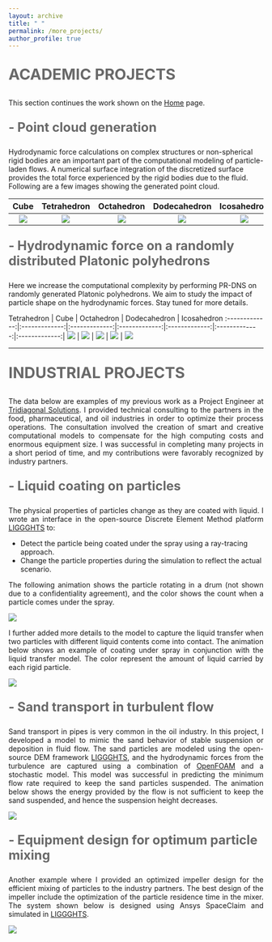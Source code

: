 ```yaml
---
layout: archive
title: " "
permalink: /more_projects/
author_profile: true
---
```


<p style="text-align:left; color:DimGray; font-size:30px; font-weight:bold;"> 
ACADEMIC PROJECTS 
</p>

This section continues the work shown on the <a href="https://aashishgoyal0110.github.io/" target="_blank">Home</a> page.

<p style="text-align:left; color:DimGray; font-size:25px; font-weight:bold;">
- Point cloud generation
</p>

Hydrodynamic force calculations on complex structures or non-spherical rigid bodies are an important part of the computational modeling of particle-laden flows. A numerical surface integration of the discretized surface provides the total force experienced by the rigid bodies due to the fluid. Following are a few images showing the generated point cloud.

Cube | Tetrahedron | Octahedron | Dodecahedron | Icosahedron | Cylinder | Sphere
:-------------:|:-------------:|:-------------:|:-------------:|:-------------:|:-------------:|:-------------:|
![](../files/cube.png) | ![](../files/tetra.png) | ![](../files/octa.png) | ![](../files/dodeca.png) | ![](../files/icosa.png) | ![](../files/cylinder.png) | ![](../files/sphere.png)

<p style="text-align:left; color:DimGray; font-size:25px; font-weight:bold;">
- Hydrodynamic force on a randomly distributed Platonic polyhedrons
</p>

Here we increase the computational complexity by performing PR-DNS on randomly generated Platonic polyhedrons. We aim to study the impact of particle shape on the hydrodynamic forces. Stay tuned for more details.

Tetrahedron | Cube | Octahedron | Dodecahedron | Icosahedron
:-------------:|:-------------:|:-------------:|:-------------:|:-------------:|:-------------:|:-------------:|
![](../files/ManyTetra.png) | ![](../files/ManyCubes.png) | ![](../files/ManyOcta.png) | ![](../files/ManyDodeca.png) | ![](../files/ManyIcosa.png)

<hr>

<p style="text-align:left; color:DimGray; font-size:30px; font-weight:bold;"> 
INDUSTRIAL PROJECTS
</p>

<p style="text-align:justify; font-size=22px;"> 
The data below are examples of my previous work as a Project Engineer at <a href="https://tridiagonal.com/" target="_blank">Tridiagonal Solutions</a>. I provided technical consulting to the partners in the food, pharmaceutical, and oil industries in order to optimize their process operations. The consultation involved the creation of smart and creative computational models to compensate for the high computing costs and enormous equipment size. I was successful in completing many projects in a short period of time, and my contributions were favorably recognized by industry partners.
</p>

<p style="text-align:left; color:DimGray; font-size:25px; font-weight:bold;">
- Liquid coating on particles 
</p>

<p style="text-align:justify; font-size=22px;"> 
The physical properties of particles change as they are coated with liquid. I wrote an interface in the open-source Discrete Element Method platform <a href="https://www.cfdem.com/liggghtsr-open-source-discrete-element-method-particle-simulation-code" target="_blank">LIGGGHTS</a> to:
</p>

* Detect the particle being coated under the spray using a ray-tracing approach.
* Change the particle properties during the simulation to reflect the actual scenario.

<p style="text-align:justify; font-size=22px;"> 
The following animation shows the particle rotating in a drum (not shown due to a confidentiality agreement), and the color shows the count when a particle comes under the spray.
</p>

![](../files/coating.gif)

<p style="text-align:justify; font-size=22px;"> 
I further added more details to the model to capture the liquid transfer when two particles with different liquid contents come into contact. The animation below shows an example of coating under spray in conjunction with the liquid transfer model. The color represent the amount of liquid carried by each rigid particle.
</p>

![](../files/coating2.gif)

<p style="text-align:left; color:DimGray; font-size:25px; font-weight:bold;">
- Sand transport in turbulent flow
</p>

<p style="text-align:justify; font-size=22px;"> 
Sand transport in pipes is very common in the oil industry. In this project, I developed a model to mimic the sand behavior of stable suspension or deposition in fluid flow. The sand particles are modeled using the open-source DEM framework <a href="https://www.cfdem.com/liggghtsr-open-source-discrete-element-method-particle-simulation-code" target="_blank">LIGGGHTS</a>, and the hydrodynamic forces from the turbulence are captured using a combination of <a href="https://www.openfoam.com/" target="_blank">OpenFOAM</a> and a stochastic model. This model was successful in predicting the minimum flow rate required to keep the sand particles suspended. The animation below shows the energy provided by the flow is not sufficient to keep the sand suspended, and hence the suspension height decreases.
</p>

![](../files/suspension.gif)

<p style="text-align:left; color:DimGray; font-size:25px; font-weight:bold;">
- Equipment design for optimum particle mixing
</p>

<p style="text-align:justify; font-size=22px;"> 
Another example where I provided an optimized impeller design for the efficient mixing of particles to the industry partners. The best design of the impeller include the optimization of the particle residence time in the mixer. The system shown below is designed using Ansys SpaceClaim and simulated in <a href="https://www.cfdem.com/liggghtsr-open-source-discrete-element-method-particle-simulation-code" target="_blank">LIGGGHTS</a>.
</p>

![](../files/tumbling.gif)